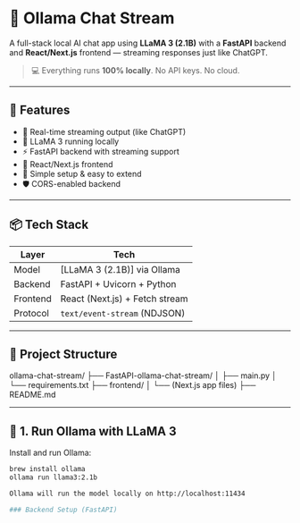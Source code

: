 # 🦙 Ollama Chat Stream

A full-stack local AI chat app using **LLaMA 3 (2.1B)** with a **FastAPI** backend and **React/Next.js** frontend — streaming responses just like ChatGPT.

> 💻 Everything runs **100% locally**. No API keys. No cloud.

---

## 🚀 Features

- 🔁 Real-time streaming output (like ChatGPT)
- 🧠 LLaMA 3 running locally
- ⚡ FastAPI backend with streaming support
- 💬 React/Next.js frontend
- 🔌 Simple setup & easy to extend
- 🛡️ CORS-enabled backend

---


## 📦 Tech Stack

| Layer     | Tech                            |
|-----------|----------------------------------|
| Model     | [LLaMA 3 (2.1B)] via Ollama     |
| Backend   | FastAPI + Uvicorn + Python      |
| Frontend  | React (Next.js) + Fetch stream  |
| Protocol  | `text/event-stream` (NDJSON)    |

---

## 📂 Project Structure

ollama-chat-stream/
├── FastAPI-ollama-chat-stream/
│ ├── main.py
│ └── requirements.txt
├── frontend/
│ └── (Next.js app files)
├── README.md


---

## 🧠 1. Run Ollama with LLaMA 3

Install and run Ollama:

```bash
brew install ollama
ollama run llama3:2.1b

Ollama will run the model locally on http://localhost:11434

### Backend Setup (FastAPI)